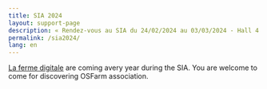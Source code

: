 ```yaml
---
title: SIA 2024
layout: support-page
description: « Rendez-vous au SIA du 24/02/2024 au 03/03/2024 - Hall 4 »
permalink: /sia2024/
lang: en
---
```

[La ferme digitale](https://www.lafermedigitale.fr/) are coming avery year during the SIA. You are welcome to come for discovering OSFarm association.